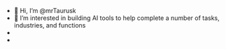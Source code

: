 - 👋 Hi, I’m @mrTaurusk
- 👀 I’m interested in building AI tools to help complete a number of tasks, industries, and functions
- 
- 

<!---
mrTaurusk/mrTaurusk is a ✨ special ✨ repository because its `README.md` (this file) appears on your GitHub profile.
You can click the Preview link to take a look at your changes.
--->
